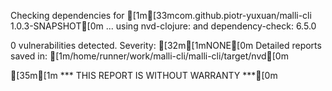 Checking dependencies for [1m[33mcom.github.piotr-yuxuan/malli-cli 1.0.3-SNAPSHOT[0m ...
  using nvd-clojure:  and dependency-check: 6.5.0

0 vulnerabilities detected. Severity: [32m[1mNONE[0m
Detailed reports saved in: [1m/home/runner/work/malli-cli/malli-cli/target/nvd[0m

[35m[1m   *** THIS REPORT IS WITHOUT WARRANTY ***[0m
